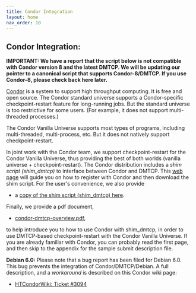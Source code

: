 ```yaml
---
title: Condor Integration
layout: home
nav_order: 10
---
```


## Condor Integration:

**IMPORTANT: We have a report that the script below is not compatible
with Condor version 8 and the latest DMTCP. We will be updating our
pointer to a canonical script that supports Condor-8/DMTCP. If you use
Condor-8, please check back here later.**

[Condor](http://research.cs.wisc.edu/condor/) is a system to support
high throughput computing. It is free and open source. The Condor
standard universe supports a Condor-specific checkpoint-restart feature
for long-running jobs. But the standard universe is too restrictive for
some users. (For example, it does not support multi-threaded processes.)

The Condor Vanilla Universe supports most types of programs, including
multi-threaded, multi-process, etc. But it does not natively support
checkpoint-restart.

In joint work with the Condor team, we support checkpoint-restart for
the Condor Vanilla Universe, thus providing the best of both worlds
(vanilla universe + checkpoint-restart). The Condor distribution
includes a *shim script (shim_dmtcp)* to interface between Condor and
DMTCP. This [web
page](https://htcondor-wiki.cs.wisc.edu/index.cgi/wiki?p=DmtcpCondor)
will guide you on how to register with Condor and then download the shim
script. For the user\'s convenience, we also provide

- a [copy of the shim script (shim_dmtcp) here](docs/shim_dmtcp).

Finally, we provide a pdf document,

- [condor-dmtcp-overview.pdf](docs/condor-dmtcp-overview.pdf),

to help introduce you to how to use Condor with shim_dmtcp, in order to
use DMTCP-based checkpoint-restart with the Condor Vanilla Universe. If
you are already familiar with Condor, you can probably read the first
page, and then skip to the appendix for the sample submit description
file.

**Debian 6.0:** Please note that a bug report has been filed for
Debian 6.0. This bug prevents the integration of Condor/DMTCP/Debian. A
full description, and a *workaround* is described on this Condor wiki
page:

- [HTCondorWiki: Ticket
  #3094](https://htcondor-wiki.cs.wisc.edu/index.cgi/tktview?tn=3094)
